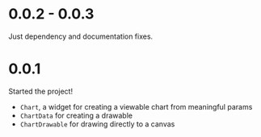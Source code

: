 # 0.0.2 - 0.0.3

Just dependency and documentation fixes.

# 0.0.1

Started the project!

* `Chart`, a widget for creating a viewable chart from meaningful params
* `ChartData` for creating a drawable
* `ChartDrawable` for drawing directly to a canvas